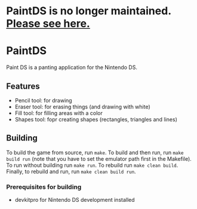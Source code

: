 # PaintDS is no longer maintained. [Please see here.](https://iammoltony.github.io/abandonware.html#ap9)

# PaintDS

Paint DS is a panting application for the Nintendo DS.

## Features

- Pencil tool: for drawing
- Eraser tool: for erasing things (and drawing with white)
- Fill tool: for filling areas with a color
- Shapes tool: fopr creating shapes (rectangles, triangles and lines)

## Building

To build the game from source, run `make`. To build and then run, run `make build run` (note that you have to set the emulator path first in the Makefile). To run without building run `make run`. To rebuild run `make clean build`. Finally, to rebuild and run, run `make clean build run`.

### Prerequisites for building

- devkitpro for Nintendo DS development installed
